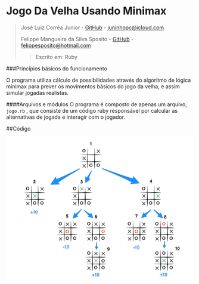 # Jogo Da Velha Usando Minimax


> José Luiz Corrêa Junior - [GitHub](https://github.com/juninhoojl) - <juninhopc@icloud.com>
> 
> Felippe Mangueira da Silva Sposito - [GitHub](https://github.com/FelippeS) - <felippesposito@hotmail.com>
> > Escrito em: Ruby

###Princípios básicos do funcionamento

O programa utiliza cálculo de possibilidades através do algoritmo de lógica minimax para prever os movimentos básicos do jogo da velha, e assim simular jogadas realistas.

####Arquivos e módulos
O programa é composto de apenas um arquivo, `jogo.rb` , que consiste de um código ruby responsável por calcular as alternativas de jogada e interagir com o jogador.

##Código



![Minimax](img/minimax.png)